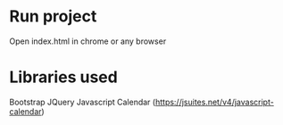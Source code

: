 
# Run project
Open index.html in chrome or any browser

# Libraries used
Bootstrap
JQuery
Javascript Calendar (https://jsuites.net/v4/javascript-calendar)

